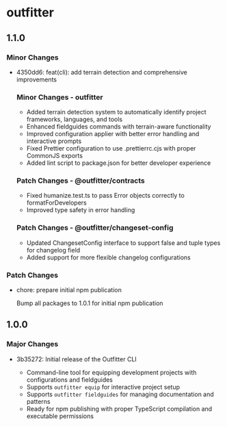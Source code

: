 # outfitter

## 1.1.0

### Minor Changes

- 4350dd6: feat(cli): add terrain detection and comprehensive improvements

  ### Minor Changes - outfitter

  - Added terrain detection system to automatically identify project frameworks, languages, and tools
  - Enhanced fieldguides commands with terrain-aware functionality
  - Improved configuration applier with better error handling and interactive prompts
  - Fixed Prettier configuration to use .prettierrc.cjs with proper CommonJS exports
  - Added lint script to package.json for better developer experience

  ### Patch Changes - @outfitter/contracts

  - Fixed humanize.test.ts to pass Error objects correctly to formatForDevelopers
  - Improved type safety in error handling

  ### Patch Changes - @outfitter/changeset-config

  - Updated ChangesetConfig interface to support false and tuple types for changelog field
  - Added support for more flexible changelog configurations

### Patch Changes

- chore: prepare initial npm publication

  Bump all packages to 1.0.1 for initial npm publication

## 1.0.0

### Major Changes

- 3b35272: Initial release of the Outfitter CLI

  - Command-line tool for equipping development projects with configurations and
    fieldguides
  - Supports `outfitter equip` for interactive project setup
  - Supports `outfitter fieldguides` for managing documentation and patterns
  - Ready for npm publishing with proper TypeScript compilation and executable
    permissions
